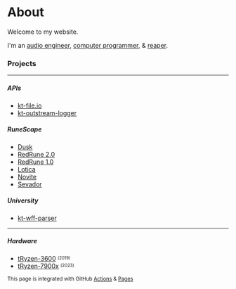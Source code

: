 # About

Welcome to my website.

I'm an [audio engineer](https://twitter.com/whostyluur), [computer programmer](https://github.com/tyluur), & [reaper](<https://www.esv.org/verses/Galatians+6:7–8>).

### Projects

---

##### APIs

* [kt-file.io](https://github.com/Tyluur/kt-file.io)
* [kt-outstream-logger](https://github.com/Tyluur/kt-outstream-logger)

##### RuneScape

* [Dusk](https://github.com/dusk-rs)
* [RedRune 2.0](https://github.com/Tyluur/RedRune-II)
* [RedRune 1.0](https://github.com/Tyluur/RedRune)
* [Lotica](https://github.com/Tyluur/Lotica)
* [Novite](https://github.com/Tyluur/Novite)
* [Sevador](https://github.com/Tyluur/Sevador)

##### University

* [kt-wff-parser](https://github.com/Tyluur/kt-wff-parser)

---

##### Hardware

* [tRyzen-3600](https://pcpartpicker.com/b/svqp99) <sup><sub>(2019)</sub></sup>
* [tRyzen-7900x](https://pcpartpicker.com/b/n6PV3C) <sup><sub>(2023)</sub></sup>

<sup>This page is integrated with GitHub [Actions](https://github.com/features/actions) & [Pages](https://pages.github.com)</sup>
